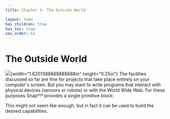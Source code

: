 ```yaml
---
title: Chapter 9. The Outside World

layout: home
has_children: true
has_toc: true
nav_order: 62
---
```


 The Outside World
=================

![](image148.png){width="1.6201388888888888in" height="0.25in"\}
The facilities discussed so far are fine for projects
that take place entirely on your computer's screen. But you may want to
write programs that interact with physical devices (sensors or robots)
or with the World Wide Web. For these purposes Snap*!* provides a single
primitive block:

This might not seem like enough, but in fact it can be used to build the
desired capabilities.

